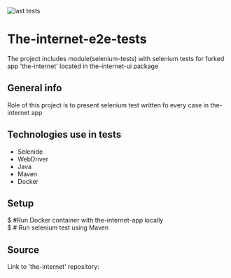 
![last tests](https://github.com/DawidGit/the-internet-e2e-tests/actions/workflows/workflow.yml/badge.svg)

# The-internet-e2e-tests

The project includes module(selenium-tests) with selenium tests for forked app 'the-internet' located in the-internet-ui package

## General info
Role of this project is to present selenium test written fo every case in the-internet app
	
## Technologies use in tests
* Selenide
* WebDriver
* Java
* Maven
* Docker
	
## Setup
$         #Run Docker container with the-internet-app locally  
$          # Run selenium test using Maven


## Source

Link to 'the-internet' repository: 
